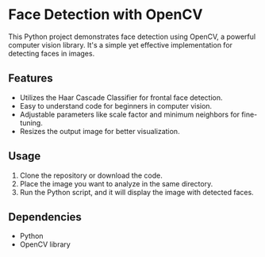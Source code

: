 # Face Detection with OpenCV

This Python project demonstrates face detection using OpenCV, a powerful computer vision library. It's a simple yet effective implementation for detecting faces in images.

## Features

- Utilizes the Haar Cascade Classifier for frontal face detection.
- Easy to understand code for beginners in computer vision.
- Adjustable parameters like scale factor and minimum neighbors for fine-tuning.
- Resizes the output image for better visualization.

## Usage

1. Clone the repository or download the code.
2. Place the image you want to analyze in the same directory.
3. Run the Python script, and it will display the image with detected faces.


## Dependencies

- Python 
- OpenCV library




